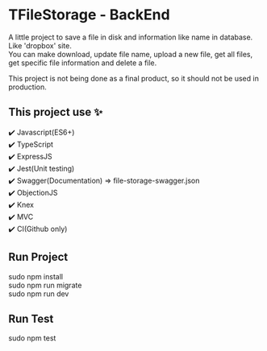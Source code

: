 # TFileStorage - BackEnd

A little project to save a file in disk and information like name in database. Like 'dropbox' site.  
You can make download, update file name, upload a new file, get all files, get specific file information and delete a file.  

This project is not being done as a final product, so it should not be used in production.


## This project use :sparkles: 
:heavy_check_mark: Javascript(ES6+)    
:heavy_check_mark: TypeScript   
:heavy_check_mark: ExpressJS  
:heavy_check_mark: Jest(Unit testing)  
:heavy_check_mark: Swagger(Documentation) => file-storage-swagger.json  
:heavy_check_mark: ObjectionJS  
:heavy_check_mark: Knex    
:heavy_check_mark: MVC  
:heavy_check_mark: CI(Github only)  

## Run Project
sudo npm install   
sudo npm run migrate  
sudo npm run dev    

## Run Test
sudo npm test  
